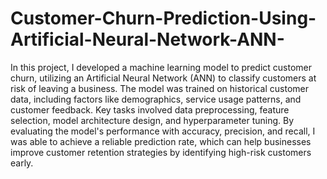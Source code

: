 # Customer-Churn-Prediction-Using-Artificial-Neural-Network-ANN-
In this project, I developed a machine learning model to predict customer churn, utilizing an Artificial Neural Network (ANN) to classify customers at risk of leaving a business. The model was trained on historical customer data, including factors like demographics, service usage patterns, and customer feedback. Key tasks involved data preprocessing, feature selection, model architecture design, and hyperparameter tuning. By evaluating the model's performance with accuracy, precision, and recall, I was able to achieve a reliable prediction rate, which can help businesses improve customer retention strategies by identifying high-risk customers early.
